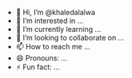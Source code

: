 - 👋 Hi, I’m @khaledalalwa
- 👀 I’m interested in ...
- 🌱 I’m currently learning ...
- 💞️ I’m looking to collaborate on ...
- 📫 How to reach me ...
- 😄 Pronouns: ...
- ⚡ Fun fact: ...

<!---
khaledalalwa/khaledalalwa is a ✨ special ✨ repository because its `README.md` (this file) appears on your GitHub profile.
You can click the Preview link to take a look at your c
--->
